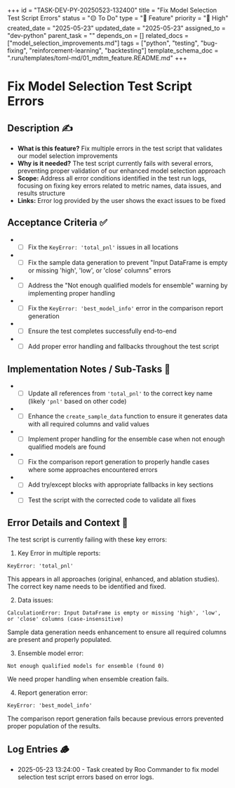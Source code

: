 +++
id = "TASK-DEV-PY-20250523-132400"
title = "Fix Model Selection Test Script Errors"
status = "🟡 To Do"
type = "🌟 Feature"
priority = "🔴 High"
created_date = "2025-05-23"
updated_date = "2025-05-23"
assigned_to = "dev-python"
parent_task = ""
depends_on = []
related_docs = ["model_selection_improvements.md"]
tags = ["python", "testing", "bug-fixing", "reinforcement-learning", "backtesting"]
template_schema_doc = ".ruru/templates/toml-md/01_mdtm_feature.README.md"
+++

# Fix Model Selection Test Script Errors

## Description ✍️

* **What is this feature?** Fix multiple errors in the test script that validates our model selection improvements
* **Why is it needed?** The test script currently fails with several errors, preventing proper validation of our enhanced model selection approach
* **Scope:** Address all error conditions identified in the test run logs, focusing on fixing key errors related to metric names, data issues, and results structure
* **Links:** Error log provided by the user shows the exact issues to be fixed

## Acceptance Criteria ✅

* - [ ] Fix the `KeyError: 'total_pnl'` issues in all locations 
* - [ ] Fix the sample data generation to prevent "Input DataFrame is empty or missing 'high', 'low', or 'close' columns" errors
* - [ ] Address the "Not enough qualified models for ensemble" warning by implementing proper handling
* - [ ] Fix the `KeyError: 'best_model_info'` error in the comparison report generation
* - [ ] Ensure the test completes successfully end-to-end
* - [ ] Add proper error handling and fallbacks throughout the test script

## Implementation Notes / Sub-Tasks 📝

* - [ ] Update all references from `'total_pnl'` to the correct key name (likely `'pnl'` based on other code)
* - [ ] Enhance the `create_sample_data` function to ensure it generates data with all required columns and valid values
* - [ ] Implement proper handling for the ensemble case when not enough qualified models are found
* - [ ] Fix the comparison report generation to properly handle cases where some approaches encountered errors
* - [ ] Add try/except blocks with appropriate fallbacks in key sections
* - [ ] Test the script with the corrected code to validate all fixes

## Error Details and Context 🐛

The test script is currently failing with these key errors:

1. Key Error in multiple reports:
```
KeyError: 'total_pnl'
```
This appears in all approaches (original, enhanced, and ablation studies). The correct key name needs to be identified and fixed.

2. Data issues:
```
CalculationError: Input DataFrame is empty or missing 'high', 'low', or 'close' columns (case-insensitive)
```
Sample data generation needs enhancement to ensure all required columns are present and properly populated.

3. Ensemble model error:
```
Not enough qualified models for ensemble (found 0)
```
We need proper handling when ensemble creation fails.

4. Report generation error:
```
KeyError: 'best_model_info'
```
The comparison report generation fails because previous errors prevented proper population of the results.

## Log Entries 🪵

* 2025-05-23 13:24:00 - Task created by Roo Commander to fix model selection test script errors based on error logs.